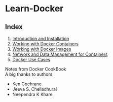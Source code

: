 # Learn-Docker

## Index

1. [Introduction and Installation](introduction_and_installation/README.md)
2. [Working with Docker Containers](working_with_docker_containers/README.md)
3. [Working with Docker Images](working_with_docker_images/README.md)
4. [Network and Data Management for Containers](network_and_data_management/README.md)
5. [Docker Use Cases](docker_use_cases/README.md)


Notes from Docker CookBook   
A big thanks to authors
- Ken Cochrane
- Jeeva S. Chelladhurai
- Neependra K Khare
